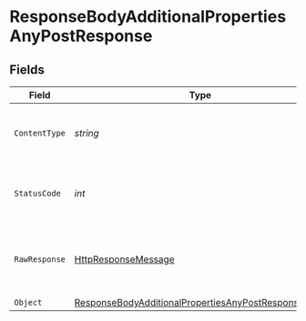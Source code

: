 # ResponseBodyAdditionalPropertiesAnyPostResponse


## Fields

| Field                                                                                                                                 | Type                                                                                                                                  | Required                                                                                                                              | Description                                                                                                                           |
| ------------------------------------------------------------------------------------------------------------------------------------- | ------------------------------------------------------------------------------------------------------------------------------------- | ------------------------------------------------------------------------------------------------------------------------------------- | ------------------------------------------------------------------------------------------------------------------------------------- |
| `ContentType`                                                                                                                         | *string*                                                                                                                              | :heavy_check_mark:                                                                                                                    | HTTP response content type for this operation                                                                                         |
| `StatusCode`                                                                                                                          | *int*                                                                                                                                 | :heavy_check_mark:                                                                                                                    | HTTP response status code for this operation                                                                                          |
| `RawResponse`                                                                                                                         | [HttpResponseMessage](https://learn.microsoft.com/en-us/dotnet/api/system.net.http.httpresponsemessage?view=net-5.0)                  | :heavy_check_mark:                                                                                                                    | Raw HTTP response; suitable for custom response parsing                                                                               |
| `Object`                                                                                                                              | [ResponseBodyAdditionalPropertiesAnyPostResponseBody](../../Models/Operations/ResponseBodyAdditionalPropertiesAnyPostResponseBody.md) | :heavy_minus_sign:                                                                                                                    | OK                                                                                                                                    |